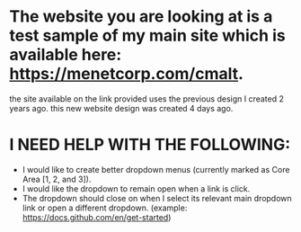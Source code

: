 # The website you are looking at is a test sample of my main site which is available here: https://menetcorp.com/cmalt.

the site available on the link provided uses the previous design I created 2 years ago. this new website design was created 4 days ago.

# I NEED HELP WITH THE FOLLOWING:
- I would like to create better dropdown menus (currently marked as Core Area [1, 2, and 3]).
- I would like the dropdown to remain open when a link is click.
- The dropdown should close on when I select its relevant main dropdown link or open a different dropdown. (example: https://docs.github.com/en/get-started)

